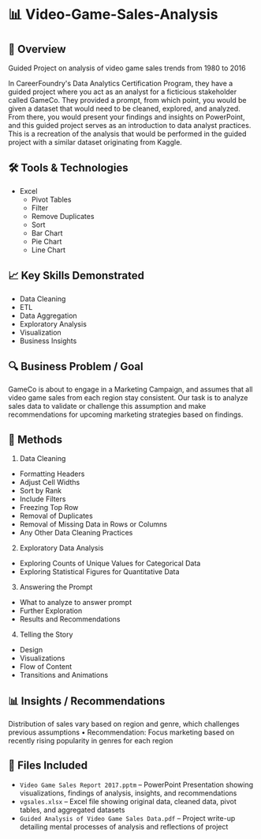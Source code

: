 # 📊 Video-Game-Sales-Analysis

## 📌 Overview
Guided Project on analysis of video game sales trends from 1980 to 2016

In CareerFoundry's Data Analytics Certification Program, they have a guided project where you act as an analyst for a ficticious stakeholder called GameCo.
They provided a prompt, from which point, you would be given a dataset that would need to be cleaned, explored, and analyzed. 
From there, you would present your findings and insights on PowerPoint, and this guided project serves as an introduction to data analyst practices.
This is a recreation of the analysis that would be performed in the guided project with a similar dataset originating from Kaggle.

## 🛠️ Tools & Technologies
- Excel
  - Pivot Tables
  - Filter
  - Remove Duplicates
  - Sort
  - Bar Chart
  - Pie Chart
  - Line Chart

## 📈 Key Skills Demonstrated
- Data Cleaning
- ETL
- Data Aggregation
- Exploratory Analysis
- Visualization
- Business Insights

## 🔍 Business Problem / Goal
GameCo is about to engage in a Marketing Campaign, and assumes that all video game sales from each region stay consistent.
Our task is to analyze sales data to validate or challenge this assumption and make recommendations for upcoming marketing strategies based on findings.

## 🔧 Methods
1.	Data Cleaning
  -	Formatting Headers
  -	Adjust Cell Widths
  -	Sort by Rank
  -	Include Filters
  -	Freezing Top Row
  -	Removal of Duplicates
  -	Removal of Missing Data in Rows or Columns
  -	Any Other Data Cleaning Practices
2.	Exploratory Data Analysis
  - Exploring Counts of Unique Values for Categorical Data
  - Exploring Statistical Figures for Quantitative Data
3.	Answering the Prompt
  - What to analyze to answer prompt
  - Further Exploration
  - Results and Recommendations
4.	Telling the Story
  - Design
  - Visualizations
  - Flow of Content
  - Transitions and Animations

## 📊 Insights / Recommendations
Distribution of sales vary based on region and genre, which challenges previous assumptions
•	Recommendation: Focus marketing based on recently rising popularity in genres for each region

## 📁 Files Included
- `Video Game Sales Report 2017.pptm` – PowerPoint Presentation showing visualizations, findings of analysis, insights, and recommendations
- `vgsales.xlsx` – Excel file showing original data, cleaned data, pivot tables, and aggregated datasets
- `Guided Analysis of Video Game Sales Data.pdf` – Project write-up detailing mental processes of analysis and reflections of project

